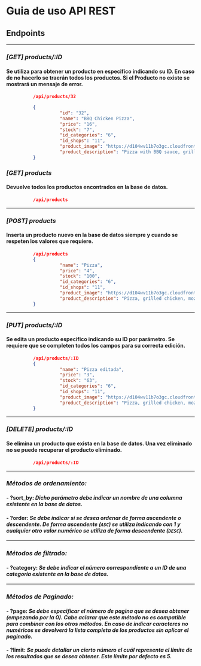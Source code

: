 # **Guia de uso API REST**

## Endpoints

------------

### *[GET] products/:ID*

#### Se utiliza para **obtener un producto en especifico** indicando su ID. En caso de no hacerlo se traerán todos los productos. Si el Producto no existe se mostrará un mensaje de error.

```json
          /api/products/32

          {
                    "id": "32",
                    "name": "BBQ Chicken Pizza",
                    "price": "16",
                    "stock": "7",
                    "id_categories": "6",
                    "id_shops": "11",
                    "product_image": "https://d104wv11b7o3gc.cloudfront.net/wp-content/uploads/2018/02/BBQ-chicken-crust-pizza-5-600x900.jpg",
                    "product_description": "Pizza with BBQ sauce, grilled chicken, mozzar"
          }
```

### *[GET] products*
#### **Devuelve todos** los productos encontrados en la base de datos.
```json
          /api/products
```

------------

### *[POST] products*
#### **Inserta un producto nuevo** en la base de datos siempre y cuando se **respeten los valores que requiere**.
```json
          /api/products
          {
                    "name": "Pizza",
                    "price": "4",
                    "stock": "100",
                    "id_categories": "6",
                    "id_shops": "11",
                    "product_image": "https://d104wv11b7o3gc.cloudfront.net/wp-content/uploads/2018/02/BBQ-chicken-crust-pizza-5-600x900.jpg",
                    "product_description": "Pizza, grilled chicken, mozzar"
          }
```

------------

### *[PUT] products/:ID* 
#### Se **edita un producto especifico** indicando su ID por parámetro. Se **requiere que se completen todos los campos** para su correcta edición.

```json
          /api/products/:ID
          {
                    "name": "Pizza editada",
                    "price": "3",
                    "stock": "63",
                    "id_categories": "6",
                    "id_shops": "11",
                    "product_image": "https://d104wv11b7o3gc.cloudfront.net/wp-content/uploads/2018/02/BBQ-chicken-crust-pizza-5-600x900.jpg",
                    "product_description": "Pizza, grilled chicken, mozzar editada"
          }
```
------------

### *[DELETE] products/:ID*
#### Se **elimina un producto** que exista en la base de datos. Una vez eliminado no se puede recuperar el producto eliminado.

```json
          /api/products/:ID
```

------------

### *Métodos de ordenamiento:*

#### - **?sort_by**: *Dicho parámetro debe indicar un nombre de una columna existente en la base de datos.* 

#### - **?order**: *Se debe indicar si se desea ordenar de forma ascendente o descendente. De forma ascendente (`ASC`) se utiliza indicando con 1 y cualquier otro valor numérico se utiliza de forma descendente (`DESC`).* 

------------

### *Métodos de filtrado:*

#### - **?category**: *Se debe indicar el número correspondiente a un ID de una categoría existente en la base de datos.*

------------

### *Métodos de Paginado:*

#### - **?page**: *Se debe especificar el número de pagina que se desea obtener (**empezando por la 0**). Cabe aclarar que este método no es compatible para combinar con los otros métodos. En caso de indicar caracteres **no numéricos** se devolverá la lista completa de los productos sin aplicar el paginado.*

#### - **?limit**: *Se puede detallar un cierto número el cuál representa el límite de los resultados que se desea obtener. **Este límite por defecto es 5**.*